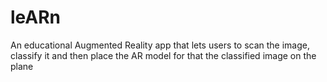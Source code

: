 # leARn
An educational Augmented Reality app that lets users to scan the image, classify it and then place the AR model for that the classified image on the plane 
